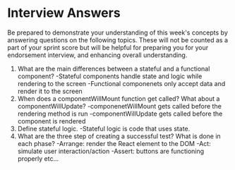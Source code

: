 # Interview Answers

Be prepared to demonstrate your understanding of this week's concepts by answering questions on the following topics. These will not be counted as a part of your sprint score but will be helpful for preparing you for your endorsement interview, and enhancing overall understanding.

1. What are the main differences between a stateful and a functional component?
   -Stateful components handle state and logic while rendering to the screen
   -Functional componenets only accept data and render it to the screen
2. When does a componentWillMount function get called? What about a componentWillUpdate?
   -componenetWillMount gets called before the rendering method is run
   -componentWillUpdate gets called before the component is rendered
3. Define stateful logic.
   -Stateful logic is code that uses state.
4. What are the three step of creating a successful test? What is done in each phase?
   -Arrange: render the React element to the DOM
   -Act: simulate user interaction/action
   -Assert: buttons are functioning properly etc...
